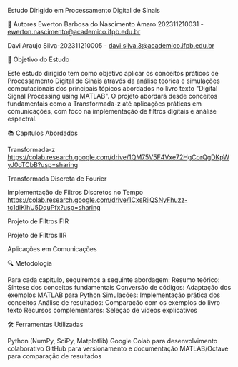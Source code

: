 Estudo Dirigido em Processamento Digital de Sinais

👥 Autores
Ewerton Barbosa do Nascimento Amaro 202311210031 - ewerton.nascimento@academico.ifpb.edu.br

Davi Araujo Silva-202311210005 - davi.silva.3@academico.ifpb.edu.br


🎯 Objetivo do Estudo

Este estudo dirigido tem como objetivo aplicar os conceitos práticos de Processamento Digital de Sinais através da análise teórica e simulações computacionais dos principais tópicos abordados no livro texto "Digital Signal Processing using MATLAB". O projeto abordará desde conceitos fundamentais como a Transformada-z até aplicações práticas em comunicações, com foco na implementação de filtros digitais e análise espectral.

📚 Capítulos Abordados

Transformada-z
https://colab.research.google.com/drive/1QM75V5F4Vxe72HgCorQgDKpWyJ0oTCbB?usp=sharing

Transformada Discreta de Fourier

Implementação de Filtros Discretos no Tempo
https://colab.research.google.com/drive/1CxsRjiQSNyFhuzz-tc1dlKlhU5DquPfx?usp=sharing

Projeto de Filtros FIR

Projeto de Filtros IIR

Aplicações em Comunicações

🔍 Metodologia

Para cada capítulo, seguiremos a seguinte abordagem:
Resumo teórico: Síntese dos conceitos fundamentais
Conversão de códigos: Adaptação dos exemplos MATLAB para Python
Simulações: Implementação prática dos conceitos
Análise de resultados: Comparação com os exemplos do livro texto
Recursos complementares: Seleção de vídeos explicativos

🛠️ Ferramentas Utilizadas

Python (NumPy, SciPy, Matplotlib)
Google Colab para desenvolvimento colaborativo
GitHub para versionamento e documentação
MATLAB/Octave para comparação de resultados
